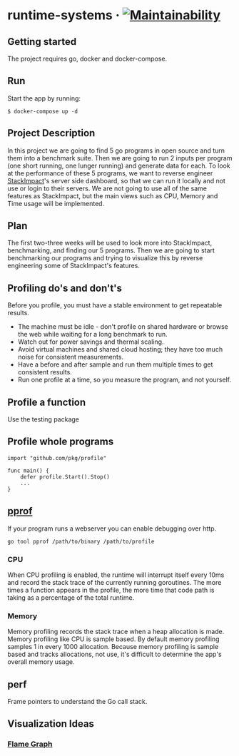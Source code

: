 # runtime-systems &middot; [![Maintainability](https://api.codeclimate.com/v1/badges/ca4d743c426d04643da2/maintainability)](https://codeclimate.com/github/estensen/runtime-systems/maintainability)

## Getting started
The project requires go, docker and docker-compose.

## Run
Start the app by running:
```
$ docker-compose up -d
```

## Project Description
In this project we are going to find 5 go programs in open source and turn them into a benchmark suite. Then we are going to run 2 inputs per program (one short running, one lunger running) and generate data for each. 
To look at the performance of these 5 programs, we want to reverse engineer [StackImpact](https://stackimpact.com/blog/profiling-go-applications-in-production/)'s server side dashboard, so that we can run it locally  and not use or login to their servers. We are not going to use all of the same features as StackImpact, but the main views such as CPU, Memory and Time usage will be implemented.

## Plan
The first two-three weeks will be used to look more into StackImpact, benchmarking, and finding our 5 programs. Then we are going to start benchmarking our programs and trying to visualize this by reverse engineering some of StackImpact's features.

## Profiling do's and don't's
Before you profile, you must have a stable environment to get repeatable results.
* The machine must be idle - don't profile on shared hardware or browse the web while waiting for a long benchmark to run.
* Watch out for power savings and thermal scaling.
* Avoid virtual machines and shared cloud hosting; they have too much noise for consistent measurements.
* Have a before and after sample and run them multiple times to get consistent results.
* Run one profile at a time, so you measure the program, and not yourself.

## Profile a function
Use the testing package

## Profile whole programs
```
import "github.com/pkg/profile"

func main() {
    defer profile.Start().Stop()
    ...
}
```

## [pprof](https://github.com/google/pprof)
If your program runs a webserver you can enable debugging over http.
```
go tool pprof /path/to/binary /path/to/profile
```
### CPU
When CPU profiling is enabled, the runtime will interrupt itself every 10ms and record the stack trace of the currently running goroutines.
The more times a function appears in the profile, the more time that code path is taking as a percentage of the total runtime.
### Memory
Memory profiling records the stack trace when a heap allocation is made.
Memory profiling like CPU is sample based. By default memory profiling samples 1 in every 1000 allocation.
Because memory profiling is sample based and tracks allocations, not use, it's difficult to determine the app's overall memory usage.

## perf
Frame pointers to understand the Go call stack.

## Visualization Ideas
### [Flame Graph](https://github.com/uber/go-torch)
